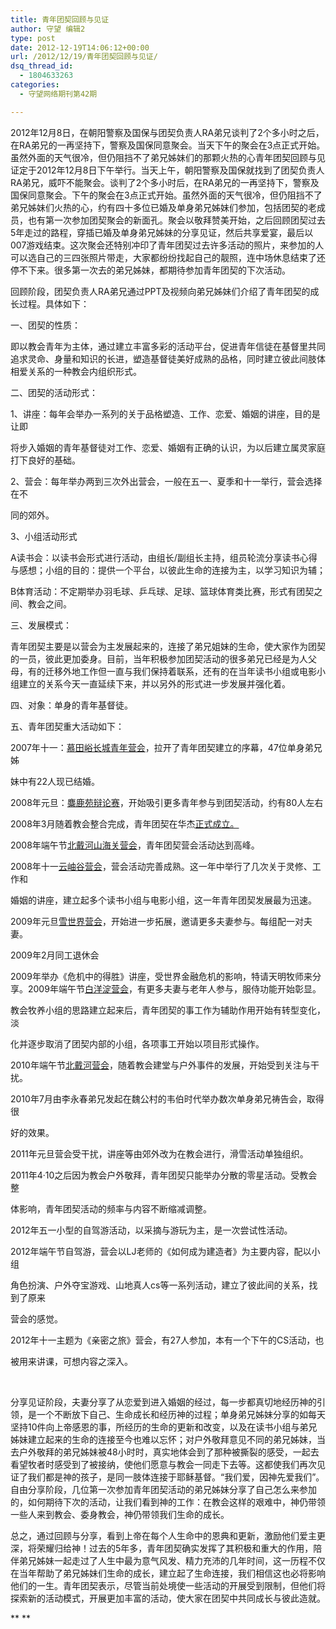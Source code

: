 ```yaml
---
title: 青年团契回顾与见证
author: 守望 编辑2
type: post
date: 2012-12-19T14:06:12+00:00
url: /2012/12/19/青年团契回顾与见证/
dsq_thread_id:
  - 1804633263
categories:
  - 守望网络期刊第42期

---
```

2012年12月8日，在朝阳警察及国保与团契负责人RA弟兄谈判了2个多小时之后，在RA弟兄的一再坚持下，警察及国保同意聚会。当天下午的聚会在3点正式开始。虽然外面的天气很冷，但仍阻挡不了弟兄姊妹们的那颗火热的心<!--more-->青年团契回顾与见证定于2012年12月8日下午举行。当天上午，朝阳警察及国保就找到了团契负责人RA弟兄，威吓不能聚会。谈判了2个多小时后，在RA弟兄的一再坚持下，警察及国保同意聚会。下午的聚会在3点正式开始。虽然外面的天气很冷，但仍阻挡不了弟兄姊妹们火热的心，约有四十多位已婚及单身弟兄姊妹们参加，包括团契的老成员，也有第一次参加团契聚会的新面孔。聚会以敬拜赞美开始，之后回顾团契过去5年走过的路程，穿插已婚及单身弟兄姊妹的分享见证，然后共享爱宴，最后以007游戏结束。这次聚会还特别冲印了青年团契过去许多活动的照片，来参加的人可以选自己的三四张照片带走，大家都纷纷找起自己的靓照，连中场休息结束了还停不下来。很多第一次去的弟兄姊妹，都期待参加青年团契的下次活动。

回顾阶段，团契负责人RA弟兄通过PPT及视频向弟兄姊妹们介绍了青年团契的成长过程。具体如下：

一、团契的性质：

即以教会青年为主体，通过建立丰富多彩的活动平台，促进青年信徒在基督里共同追求灵命、身量和知识的长进，塑造基督徒美好成熟的品格，同时建立彼此间肢体相爱关系的一种教会内组织形式。

二、团契的活动形式：

1、讲座：每年会举办一系列的关于品格塑造、工作、恋爱、婚姻的讲座，目的是让即

将步入婚姻的青年基督徒对工作、恋爱、婚姻有正确的认识，为以后建立属灵家庭打下良好的基础。

2、营会：每年举办两到三次外出营会，一般在五一、夏季和十一举行，营会选择在不

同的郊外。

3、小组活动形式

A读书会：以读书会形式进行活动，由组长/副组长主持，组员轮流分享读书心得与感想；小组的目的：提供一个平台，以彼此生命的连接为主，以学习知识为辅；

B体育活动：不定期举办羽毛球、乒乓球、足球、篮球体育类比赛，形式有团契之间、教会之间。

三、发展模式：

青年团契主要是以营会为主发展起来的，连接了弟兄姐妹的生命，使大家作为团契的一员，彼此更加委身。目前，当年积极参加团契活动的很多弟兄已经是为人父母，有的迁移外地工作但一直与我们保持着联系，还有的在当年读书小组或电影小组建立的关系今天一直延续下来，并以另外的形式进一步发展并强化着。

四、对象：单身的青年基督徒。

五、青年团契重大活动如下：

2007年十一：<span style="text-decoration: underline;">慕田峪长城青年营会</span>，拉开了青年团契建立的序幕，47位单身弟兄姊

妹中有22人现已结婚。

2008年元旦：<span style="text-decoration: underline;">麋鹿苑辩论赛</span>，开始吸引更多青年参与到团契活动，约有80人左右

2008年3月随着教会整合完成，青年团契在华杰<span style="text-decoration: underline;">正式成立。</span>

2008年端午节<span style="text-decoration: underline;">北戴河山海关营会</span>，青年团契营会活动达到高峰。

2008年十一<span style="text-decoration: underline;">云岫谷营会</span>，营会活动完善成熟。这一年中举行了几次关于灵修、工作和

婚姻的讲座，建立起多个读书小组与电影小组，这一年青年团契发展最为迅速。

2009年元旦<span style="text-decoration: underline;">雪世界营会</span>，开始进一步拓展，邀请更多夫妻参与。每组配一对夫妻。

2009年2月同工退休会

2009年举办《危机中的得胜》讲座，受世界金融危机的影响，特请天明牧师来分享。2009年端午节<span style="text-decoration: underline;">白洋淀营会</span>，有更多夫妻与老年人参与，服侍功能开始彰显。

教会牧养小组的思路建立起来后，青年团契的事工作为辅助作用开始有转型变化，淡

化并逐步取消了团契内部的小组，各项事工开始以项目形式操作。

2010年端午节<span style="text-decoration: underline;">北戴河营会</span>，随着教会建堂与户外事件的发展，开始受到关注与干扰。

2010年7月由李永春弟兄发起在魏公村的韦伯时代举办数次单身弟兄祷告会，取得很

好的效果。

2011年元旦营会受干扰，讲座等由郊外改为在教会进行，滑雪活动单独组织。

2011年4·10之后因为教会户外敬拜，青年团契只能举办分散的零星活动。受教会整

体影响，青年团契活动的频率与内容不断缩减调整。

2012年五一小型的自驾游活动，以采摘与游玩为主，是一次尝试性活动。

2012年端午节自驾游，营会以LJ老师的《如何成为建造者》为主要内容，配以小组

角色扮演、户外夺宝游戏、山地真人cs等一系列活动，建立了彼此间的关系，找到了原来

营会的感觉。

2012年十一主题为《亲密之旅》营会，有27人参加，本有一个下午的CS活动，也

被用来讲课，可想内容之深入。

&nbsp;

分享见证阶段，夫妻分享了从恋爱到进入婚姻的经过，每一步都真切地经历神的引领，是一个不断放下自己、生命成长和经历神的过程；单身弟兄姊妹分享的如每天坚持10件向上帝感恩的事，所经历的生命的更新和改变，以及在读书小组与弟兄姊妹建立起来的生命的连接至今也难以忘怀；对户外敬拜意见不同的弟兄姊妹，当去户外敬拜的弟兄姊妹被48小时时，真实地体会到了那种被撕裂的感受，一起去看望牧者时感受到了被接纳，使他们愿意与教会一同走下去等。这都使我们再次见证了我们都是神的孩子，是同一肢体连接于耶稣基督。“我们爱，因神先爱我们”。自由分享阶段，几位第一次参加青年团契活动的弟兄姊妹分享了自己怎么来参加的，如何期待下次的活动，让我们看到神的工作：在教会这样的艰难中，神仍带领一些人来到教会、委身教会，神仍带领我们生命的成长。

总之，通过回顾与分享，看到上帝在每个人生命中的恩典和更新，激励他们爱主更深，将荣耀归给神！过去的5年多，青年团契确实发挥了其积极和重大的作用，陪伴弟兄姊妹一起走过了人生中最为意气风发、精力充沛的几年时间，这一历程不仅在当年帮助了弟兄姊妹们生命的成长，建立起了生命连接，我们相信这也必将影响他们的一生。青年团契表示，尽管当前处境使一些活动的开展受到限制，但他们将探索新的活动模式，开展更加丰富的活动，使大家在团契中共同成长与彼此造就。

** **